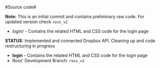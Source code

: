 #Source code#

**Note:** This is an initial commit and contains preliminary raw code. For updated version check `ross_v2`


*	_login/_ - Contains the related HTML and CSS code for the login page

**STATUS:** Implemented and connected Dropbox API. Cleaning up and code restructuring in progress


*	**login** - Contains the related HTML and CSS code for the login page
  *	Ross' Development Branch: `ross_v2`

